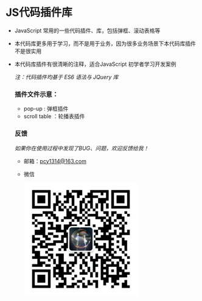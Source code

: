 # JS代码插件库

* JavaScript 常用的一些代码插件、库，包括弹框、滚动表格等 

* 本代码库更多用于学习，而不是用于业务，因为很多业务场景下本代码库插件不是很实用

* 本代码库插件有很清晰的注释，适合JavaScript 初学者学习开发案例

  *注：代码插件均基于 ES6 语法与 JQuery 库*

  

  ### 插件文件示意：

  * pop-up : 弹框插件
  * scroll table ：轮播表插件
  
  
  
  ### 反馈
  
  *如果你在使用过程中发现了BUG、问题，欢迎反馈给我！*
  
  * 邮箱：pcy1314@163.com
  
  * 微信
  
    ![images](./images/weixin.jpg)
  
  
  
  

